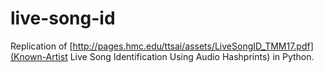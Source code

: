 # live-song-id
Replication of [http://pages.hmc.edu/ttsai/assets/LiveSongID_TMM17.pdf](Known-Artist Live Song Identification Using Audio Hashprints) in Python.
